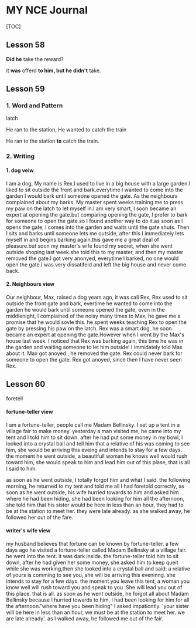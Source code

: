 # MY NCE Journal

[TOC]

## Lesson 58

**Did he** take the reward?

it **was** offerd **to him, but he didn't** take.

## Lesson 59

### 1. Word and Pattern

latch

He ran to the station, He wanted to catch the train

He ran to the station **to** catch the train.

### 2. Writing

#### 1. dog veiw

 I am a dog, My name is Rex.I used to live in a big house with a large garden.I liked to sit outside the front and bark.everytime I wanted to come into the garden I would bark until someone opened the gate.  As the neighbours complained about my barks. My master spent weeks training me to press my paw on the latch to let myself in.I am very smart, I soon became an expert at opening the gate.but comparing opening the gate, I prefer to bark for someone to open the gate.so I found another way to do it.as soon as I opens the gate, I comes into the garden and waits until the gate shuts. Then I sits and barks until someone lets me outside, after this I immediately  lets myself in and begins barking again.this gave me a great deal of pleasure.but soon my master's wife found my secret, when she went outside shoping last week.she told this to my master, and then my master removed the gate.I got very anonyed, everytime I barked, no one would open the gate.I was very dissatifeid and left the big house and never come back.

#### 2. Neighbours view

Our neighbour, Max,  raised a dog years ago, it was call Rex, Rex used to sit outside the front gate and bark, evertime he wanted to come into the garden he would bark until someone opened the gate, even in the middlenight, I complained of the noisy many times to Max, he gave me a promise that he would sovle this. he spent weeks teaching Rex to open the gate by pressing his paw on the latch. Rex was a smart dog,  he soon became an expert at opening the gate.However when I went by the Max's house last week. I noticed that Rex was barking again, this time he was in the garden and waiting someone to let  him outside!  I immidately told Max about it. Max got anoyed , he removed the gate.  Rex could never bark for someone to open the gate. Rex got anoyed, since then I have never seen Rex.

## Lesson 60
foretell

#### fortune-teller view
I am a fortune-teller, people call me Madam Bellinsky. I set up a tent in a village fair to make money.
yesterday a man visited me, he came into my tent and I told him to sit down. after he had put some money in my bowl, I looked into a crystal ball and tell him that a relative of his was coming to see him, she would be arriving this eveing and intends to stay for a few days. the moment he went outside, a beautifull woman he knows well  would rush toward him, she would speak to him and lead him out of this plase, that is all I said to him.

as soon as he went outside, I totally forgot him and what I said. the following morning, he returned to my tent and told me all I had foretold correctly, as soon as he went outside, his wife hurried towards to him and asked him where he had been hiding, she had been looking for him all the afternoon, she told him that his sister would be here in less than an hour, they had to be at the station to meet her. they were late already. as she walked away, he followed her out of the fare.

#### writer's wife view
my husband believes that fortune can be known by fortune-teller. a few days ago he visited a fortune-teller called Madam Bellinsky at a village fair. he went into the tent. it was dark inside. the fortune-teller told him to sit down, after he had given her some money, she asked him to keep queit while she was working,then she looked into a crystal ball and said: a relative of yours is comming to see you, she will be arriving this eveninng. she intends to stay for a few days. the moment you leave this tent, a woman you know well will rush toward you and speak to you. She will lead you out of this place. that is all.  as soon as he went outside, he forgot all about Madam Bellinsky because I hurried towards to him, I had been looking for him for all the afternoon."where have you been hiding" I asked impationtly. 'your sister will be here in less than an hour, we must be at the station to meet her. we are late already'. as I walked away, he followed me out of the fair. 
